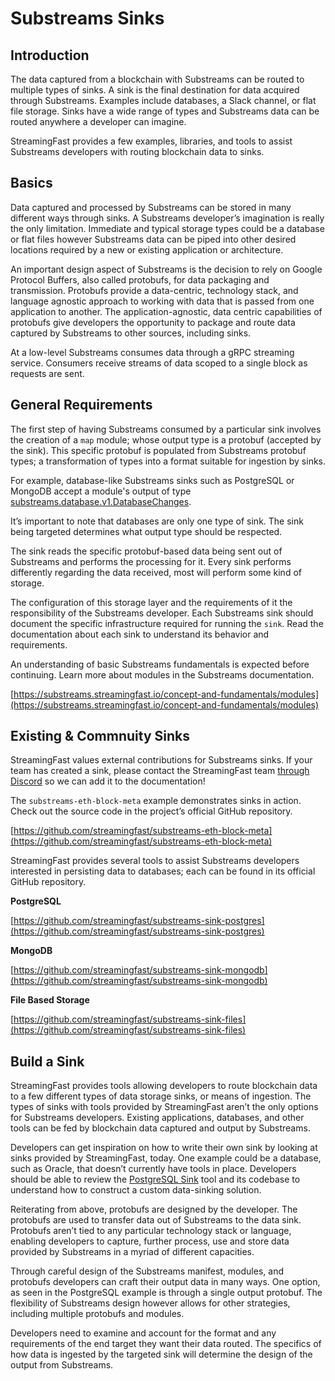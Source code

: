 # Substreams Sinks

## **Introduction**

The data captured from a blockchain with Substreams can be routed to multiple types of sinks. A sink is the final destination for data acquired through Substreams. Examples include databases, a Slack channel, or flat file storage. Sinks have a wide range of types and Substreams data can be routed anywhere a developer can imagine.

StreamingFast provides a few examples, libraries, and tools to assist Substreams developers with routing blockchain data to sinks.

## **Basics**

Data captured and processed by Substreams can be stored in many different ways through sinks. A Substreams developer’s imagination is really the only limitation. Immediate and typical storage types could be a database or flat files however Substreams data can be piped into other desired locations required by a new or existing application or architecture.

An important design aspect of Substreams is the decision to rely on Google Protocol Buffers, also called protobufs, for data packaging and transmission. Protobufs provide a data-centric, technology stack, and language agnostic approach to working with data that is passed from one application to another. The application-agnostic, data centric capabilities of protobufs give developers the opportunity to package and route data captured by Substreams to other sources, including sinks.

At a low-level Substreams consumes data through a gRPC streaming service. Consumers receive streams of data scoped to a single block as requests are sent.

## **General Requirements**

The first step of having Substreams consumed by a particular sink involves the creation of a `map` module; whose output type is a protobuf (accepted by the sink). This specific protobuf is populated from Substreams protobuf types; a transformation of types into a format suitable for ingestion by sinks.

For example, database-like Substreams sinks such as PostgreSQL or MongoDB accept a module's output of type [substreams.database.v1.DatabaseChanges](https://github.com/streamingfast/substreams-database-change/blob/develop/proto/database/v1/database.proto#L5).

It’s important to note that databases are only one type of sink. The sink being targeted determines what output type should be respected.

The sink reads the specific protobuf-based data being sent out of Substreams and performs the processing for it. Every sink performs differently regarding the data received, most will perform some kind of storage.

The configuration of this storage layer and the requirements of it the responsibility of the Substreams developer. Each Substreams sink should document the specific infrastructure required for running the `sink`. Read the documentation about each sink to understand its behavior and requirements.

An understanding of basic Substreams fundamentals is expected before continuing. Learn more about modules in the Substreams documentation.

[https://substreams.streamingfast.io/concept-and-fundamentals/modules](https://substreams.streamingfast.io/concept-and-fundamentals/modules)

## **Existing & Commnuity Sinks**

StreamingFast values external contributions for Substreams sinks. If your team has created a sink, please contact the StreamingFast team [through Discord](https://discord.gg/mYPcRAzeVN) so we can add it to the documentation!

The `substreams-eth-block-meta` example demonstrates sinks in action. Check out the source code in the project’s official GitHub repository.

[https://github.com/streamingfast/substreams-eth-block-meta](https://github.com/streamingfast/substreams-eth-block-meta)

StreamingFast provides several tools to assist Substreams developers interested in persisting data to databases; each can be found in its official GitHub repository.

**PostgreSQL**

[https://github.com/streamingfast/substreams-sink-postgres](https://github.com/streamingfast/substreams-sink-postgres)

**MongoDB**

[https://github.com/streamingfast/substreams-sink-mongodb](https://github.com/streamingfast/substreams-sink-mongodb)

**File Based Storage**

[https://github.com/streamingfast/substreams-sink-files](https://github.com/streamingfast/substreams-sink-files)

## **Build a Sink**

StreamingFast provides tools allowing developers to route blockchain data to a few different types of data storage sinks, or means of ingestion. The types of sinks with tools provided by StreamingFast aren’t the only options for Substreams developers. Existing applications, databases, and other tools can be fed by blockchain data captured and output by Substreams.

Developers can get inspiration on how to write their own sink by looking at sinks provided by StreamingFast, today. One example could be a database, such as Oracle, that doesn’t currently have tools in place. Developers should be able to review the [PostgreSQL Sink](https://github.com/streamingfast/substreams-sink-postgres) tool and its codebase to understand how to construct a custom data-sinking solution.

Reiterating from above, protobufs are designed by the developer. The protobufs are used to transfer data out of Substreams to the data sink. Protobufs aren’t tied to any particular technology stack or language, enabling developers to capture, further process, use and store data provided by Substreams in a myriad of different capacities.

Through careful design of the Substreams manifest, modules, and protobufs developers can craft their output data in many ways. One option, as seen in the PostgreSQL example is through a single output protobuf. The flexibility of Substreams design however allows for other strategies, including multiple protobufs and modules.

Developers need to examine and account for the format and any requirements of the end target they want their data routed. The specifics of how data is ingested by the targeted sink will determine the design of the output from Substreams.
